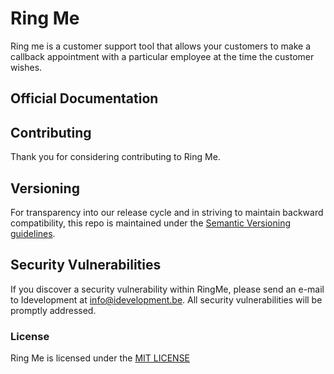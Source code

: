 # Ring Me
Ring me is a customer support tool that allows your customers to make a callback appointment with a particular employee at the time the customer wishes.

## Official Documentation


## Contributing

Thank you for considering contributing to Ring Me.


## Versioning
For transparency into our release cycle and in striving to maintain backward compatibility,
this repo is maintained under the [Semantic Versioning guidelines](http://semver.org/).

## Security Vulnerabilities

If you discover a security vulnerability within RingMe, please send an e-mail to Idevelopment at info@idevelopment.be. All security vulnerabilities will be promptly addressed.

### License

Ring Me is licensed under the [MIT LICENSE](http://opensource.org/licenses/mit)
